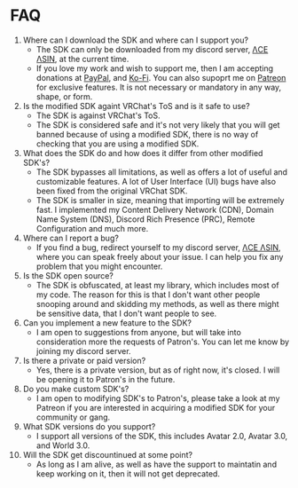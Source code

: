 # **FAQ**

1. Where can I download the SDK and where can I support you?
    - The SDK can only be downloaded from my discord server, [ΛCE ΛSIN][Server], at the current time.
    - If you love my work and wish to support me, then I am accepting donations at [PayPal][PayPal], and [Ko-Fi][Ko-Fi]. You can also supoprt me on [Patreon][Patreon] for exclusive features. It is not necessary or mandatory in any way, shape, or form.
2. Is the modified SDK againt VRChat's ToS and is it safe to use?
    - The SDK is against VRChat's ToS.
    - The SDK is considered safe and it's not very likely that you will get banned because of using a modified SDK, there is no way of checking that you are using a modified SDK.
3. What does the SDK do and how does it differ from other modified SDK's?
    - The SDK bypasses all limitations, as well as offers a lot of useful and customizable features. A lot of User Interface (UI) bugs have also been fixed from the original VRChat SDK.
    - The SDK is smaller in size, meaning that importing will be extremely fast. I implemented my Content Delivery Network (CDN), Domain Name System (DNS), Discord Rich Presence (PRC), Remote Configuration and much more.
4. Where can I report a bug?
    - If you find a bug, redirect yourself to my discord server, [ΛCE ΛSIN][Server], where you can speak freely about your issue. I can help you fix any problem that you might encounter.
5. Is the SDK open source?
    - The SDK is obfuscated, at least my library, which includes most of my code. The reason for this is that I don't want other people snooping around and skidding my methods, as well as there might be sensitive data, that I don't want people to see.
6. Can you implement a new feature to the SDK?
    - I am open to suggestions from anyone, but will take into consideration more the requests of Patron's. You can let me know by joining my discord server.
7. Is there a private or paid version?
    - Yes, there is a private version, but as of right now, it's closed. I will be opening it to Patron's in the future.
8. Do you make custom SDK's?
    - I am open to modifying SDK's to Patron's, please take a look at my Patreon if you are interested in acquiring a modified SDK for your community or gang.
9. What SDK versions do you support?
    - I support all versions of the SDK, this includes Avatar 2.0, Avatar 3.0, and World 3.0.
10. Will the SDK get discountinued at some point?
    - As long as I am alive, as well as have the support to maintatin and keep working on it, then it will not get deprecated.

[Server]: https://discord.gg/U8vHS7y
[PayPal]: https://paypal.me/AceAsin
[Ko-Fi]: https://ko-fi.com/aceasin
[Patreon]: https://patreon.com/AceAsin
